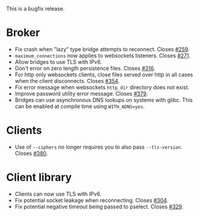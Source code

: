 <!--
.. title: Version 1.4.11 released
.. slug: version-1-4-11-released
.. date: 2017-02-21 20:27:39
.. tags: Releases
.. category:
.. link:
.. description:
.. type: text
-->

This is a bugfix release.

# Broker

 * Fix crash when "lazy" type bridge attempts to reconnect. Closes [#259].
 * `maximum_connections` now applies to websockets listeners. Closes [#271].
 * Allow bridges to use TLS with IPv6.
 * Don't error on zero length persistence files. Closes [#316].
 * For http only websockets clients, close files served over http in all cases
   when the client disconnects. Closes [#354].
 * Fix error message when websockets `http_dir` directory does not exist.
 * Improve password utility error message. Closes [#379].
 * Bridges can use asynchronous DNS lookups on systems with glibc. This can be
   enabled at compile time using `WITH_ADNS=yes`.

# Clients

 * Use of `--ciphers` no longer requires you to also pass `--tls-version`.
   Closes [#380].

# Client library

 * Clients can now use TLS with IPv6.
 * Fix potential socket leakage when reconnecting. Closes [#304].
 * Fix potential negative timeout being passed to pselect. Closes [#329].

[#259]: https://github.com/eclipse/mosquitto/issues/259
[#271]: https://github.com/eclipse/mosquitto/issues/271
[#304]: https://github.com/eclipse/mosquitto/issues/304
[#316]: https://github.com/eclipse/mosquitto/issues/316
[#329]: https://github.com/eclipse/mosquitto/issues/329
[#354]: https://github.com/eclipse/mosquitto/issues/354
[#379]: https://github.com/eclipse/mosquitto/issues/379
[#380]: https://github.com/eclipse/mosquitto/issues/380
